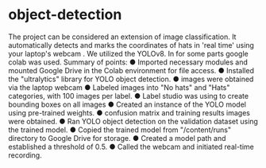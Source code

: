 # object-detection

The project can be considered an extension of image classification. It automatically detects and marks the coordinates of hats in 'real time' using your laptop's webcam . We utilized the YOLOv8. In for some parts google colab was used.
Summary of points:
● Imported necessary modules and mounted Google Drive in the Colab
environment for file access.
● Installed the "ultralytics" library for YOLO object detection.
● images were obtained via the laptop webcam
● Labeled images into "No hats" and "Hats" categories, with 100 images per label.
● Label studio was using to create bounding boxes on all images
● Created an instance of the YOLO model using pre-trained weights.
● confusion matrix and training results images were obtained.
● Ran YOLO object detection on the validation dataset using the trained model.
● Copied the trained model from "/content/runs" directory to Google Drive for storage.
● Created a model path and established a threshold of 0.5.
● Called the webcam and initiated real-time recording.
